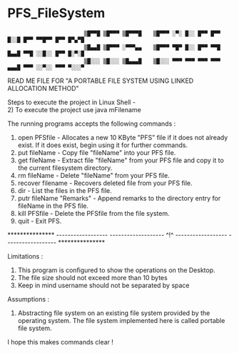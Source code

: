 # PFS_FileSystem


                            ▒█▀▀█ ▒█▀▀▀ ▒█▀▀▀█ 　 ▒█▀▀▀ ░▀░ █░░ █▀▀ █▀▀ █░░█ █▀▀ ▀▀█▀▀ █▀▀ █▀▄▀█
                            ▒█▄▄█ ▒█▀▀▀ ░▀▀▀▄▄ 　 ▒█▀▀▀ ▀█▀ █░░ █▀▀ ▀▀█ █▄▄█ ▀▀█ ░░█░░ █▀▀ █░▀░█
                            ▒█░░░ ▒█░░░ ▒█▄▄▄█ 　 ▒█░░░ ▀▀▀ ▀▀▀ ▀▀▀ ▀▀▀ ▄▄▄█ ▀▀▀ ░░▀░░ ▀▀▀ ▀░░░▀


READ ME FILE FOR "A PORTABLE FILE SYSTEM USING LINKED ALLOCATION METHOD"


Steps to execute the project in Linux Shell -</br>
 2) To execute the project use java mFilename

The running programs accepts the following commands :

1) open PFSfile - Allocates a new 10 KByte "PFS" file if it does not already exist. If it does exist, begin using it for further commands.
2) put fileName - Copy file "fileName" into your PFS file.
3) get fileName - Extract file "fileName" from your PFS file and copy it to the current filesystem directory.
4) rm fileName - Delete "fileName" from your PFS file.
5) recover filename - Recovers deleted file from your PFS file.
5) dir - List the files in the PFS file.
6) putr fileName "Remarks" - Append remarks to the directory entry for fileName in the PFS file.
7) kill PFSfile - Delete the PFSfile from the file system.
8) quit - Exit PFS.

*************** ------------------ ------------------- ^!^ ------------------ ------------------ ***************

Limitations :
1) This program is configured to show the operations on the Desktop.
2) The file size should not exceed more than 10 bytes
3) Keep in mind username should not be separated by space

Assumptions : 
1) Abstracting file system on an existing file system provided by the operating system. The file system implemented here is called portable file system.



I hope this makes commands clear !
